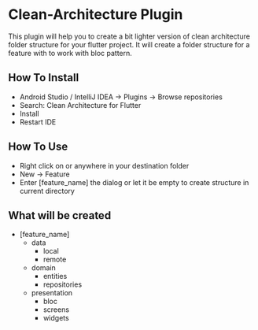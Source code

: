 # Clean-Architecture Plugin

This plugin will help you to create a bit lighter version of clean architecture folder structure for your flutter project.
It will create a folder structure for a feature with to work with bloc pattern.

## How To Install
- Android Studio / IntelliJ IDEA -> Plugins -> Browse repositories
- Search: Clean Architecture for Flutter
- Install
- Restart IDE

## How To Use
- Right click on or anywhere in your destination folder
- New -> Feature
- Enter [feature_name] the dialog or let it be empty to create structure in current directory


## What will be created
- [feature_name]
  - data
    - local
    - remote
  - domain
    - entities
    - repositories
  - presentation
    - bloc
    - screens
    - widgets
